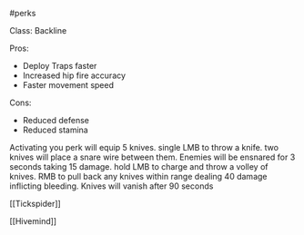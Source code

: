 #perks 

Class: Backline

Pros:
- Deploy Traps faster
- Increased hip fire accuracy 
- Faster movement speed

Cons:
- Reduced defense
- Reduced stamina

Activating you perk will equip 5 knives. single LMB to throw a knife. two knives will place a snare wire between them. Enemies will be ensnared for 3 seconds taking 15 damage. hold LMB to charge and throw a volley of knives. RMB to pull back any knives within range dealing 40 damage inflicting bleeding. Knives will vanish after 90 seconds 

[[Tickspider]]

[[Hivemind]]